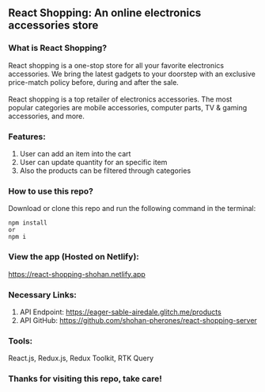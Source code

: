 ## React Shopping: An online electronics accessories store

### What is React Shopping?

React shopping is a one-stop store for all your favorite electronics accessories. We bring the latest gadgets to your doorstep with an exclusive price-match policy before, during and after the sale.
<br/>
<br/>
React shopping is a top retailer of electronics accessories. The most popular categories are mobile accessories, computer parts, TV & gaming accessories, and more.

### Features:

1.  User can add an item into the cart
2.  User can update quantity for an specific item
3.  Also the products can be filtered through categories

### How to use this repo?

Download or clone this repo and run the following command in the terminal:

```
npm install
or
npm i
```

### View the app (Hosted on Netlify):

https://react-shopping-shohan.netlify.app

### Necessary Links:

1. API Endpoint: https://eager-sable-airedale.glitch.me/products
2. API GitHub: https://github.com/shohan-pherones/react-shopping-server

### Tools:

React.js, Redux.js, Redux Toolkit, RTK Query

### Thanks for visiting this repo, take care!
